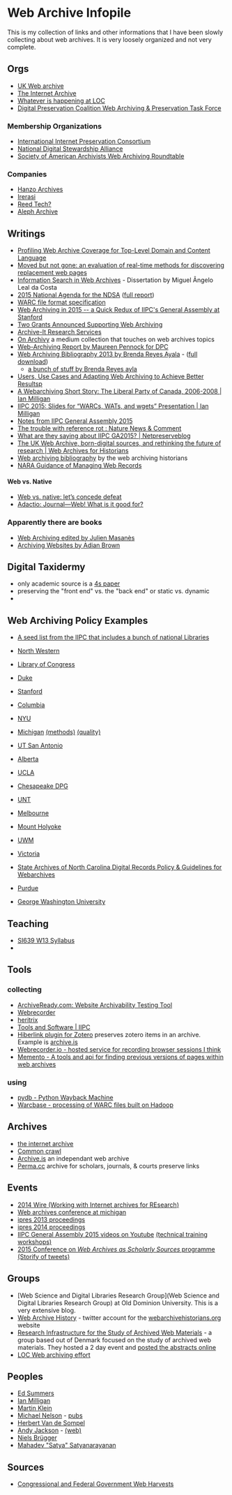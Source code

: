 # Web Archive Infopile

This is my collection of links and other informations that I have been slowly collecting about web archives. It is very loosely organized and not very complete. 






## Orgs

- [UK Web archive](http://www.webarchive.org.uk/ukwa/)
- [The Internet Archive](http://archive.org)
- [Whatever is happening at LOC](http://www.digitalpreservation.gov/index.php)
- [Digital Preservation Coalition Web Archiving & Preservation Task Force](http://www.dpconline.org/about/working-groups-and-task-forces/524-web-archiving-and-preservation-task-force)


### Membership Organizations

- [International Internet Preservation Consortium](http://netpreserve.org)
- [National Digital Stewardship Alliance](http://www.digitalpreservation.gov/ndsa/)
- [Society of American Archivists Web Archiving Roundtable](http://www2.archivists.org/groups/web-archiving-roundtable)

### Companies

- [Hanzo Archives](http://www.hanzoarchives.com/)
- [Irerasi](http://www.iterasi.com/)
- [Reed Tech?](http://www.reedtech.com/business-needs/web-social-media-archiving/)
- [Aleph Archive](http://aleph-archives.com/)

## Writings

- [Profiling Web Archive Coverage for Top-Level Domain and Content Language](http://arxiv.org/abs/1309.4008)
- [Moved but not gone: an evaluation of real-time methods for discovering replacement web pages](http://link.springer.com/article/10.1007/s00799-014-0108-0)
- [Information Search in Web Archives](http://xldb.di.fc.ul.pt/xldb/publications/Costa:InformationSearchIn:2014_document.pdf) - Dissertation by Miguel Ângelo Leal da Costa
- [2015 National Agenda for the NDSA](http://www.digitalpreservation.gov/ndsa/nationalagenda/index.html) ([full report](http://www.digitalpreservation.gov/ndsa/documents/2015NationalAgenda.pdf))
- [WARC file format specification](http://www.digitalpreservation.gov/formats/fdd/fdd000236.shtml)
- [Web Archiving in 2015 -- a Quick Redux of IIPC's General Assembly at Stanford](https://library.stanford.edu/blogs/digital-library-blog/2015/05/web-archiving-2015-quick-redux-iipcs-general-assembly-stanford)
- [Two Grants Announced Supporting Web Archiving](http://blog.archive.org/2015/04/26/two-grants-announced-supporting-web-archiving/)
- [Archive-It Research Services](https://webarchive.jira.com/wiki/display/ARS/Archive-It+Research+Services)
- [On Archivy](https://medium.com/on-archivy) a medium collection that touches on web archives topics
- [Web-Archiving Report by Maureen Pennock for DPC](http://dx.doi.org/10.7207/twr13-01)
- [Web Archiving Bibliography 2013 by Brenda Reyes Ayala](http://digital.library.unt.edu/ark:/67531/metadc172362/) - ([full download](http://digital.library.unt.edu/ark:/67531/metadc172362/m2/1/high_res_d/WebArchiving_bibliography_breyes.pdf))
	- [a bunch of stuff by Brenda Reyes ayla](http://digital.library.unt.edu/search/?q=%22Reyes%20Ayala%2C%20Brenda%22&t=dc_creator)
- [Users, Use Cases and Adapting Web Archiving to Achieve Better Resultsp](http://blogs.loc.gov/digitalpreservation/2015/05/users-use-cases-and-adapting-web-archiving-to-achieve-better-results/?loclr=twdig)
- [A Webarchiving Short Story: The Liberal Party of Canada, 2006-2008 | Ian Milligan](http://ianmilligan.ca/2015/05/06/a-webarchiving-short-story-the-liberal-party-of-canada-2006-2008/)
- [IIPC 2015: Slides for “WARCs, WATs, and wgets” Presentation | Ian Milligan](http://ianmilligan.ca/2015/05/04/iipc-2015-slides-for-warcs-wats-and-wgets-presentation/)
- [Notes from IIPC General Assembly 2015](https://www.archive-it.org/blog/post/notes-from-iipc-general-assembly-2015)
- [The trouble with reference rot : Nature News & Comment](http://www.nature.com/news/the-trouble-with-reference-rot-1.17465)
- [What are they saying about IIPC GA2015? | Netpreserveblog](https://netpreserveblog.wordpress.com/2015/05/12/what-are-they-saying-about-iipc-ga2015/)
- [The UK Web Archive, born-digital sources, and rethinking the future of research | Web Archives for Historians](http://webarchivehistorians.org/2015/06/05/the-uk-web-archive-born-digital-sources-and-rethinking-the-future-of-research/)
- [Web archiving bibliography](http://webarchivehistorians.org/the-web-archive-bibliography/) by the web archiving historians
- [NARA Guidance of Managing Web Records](http://www.archives.gov/records-mgmt/policy/managing-web-records-index.html)

#### Web vs. Native

- [Web vs. native: let’s concede defeat](http://www.quirksmode.org/blog/archives/2015/05/web_vs_native_l.html)
- [Adactio: Journal—Web! What is it good for?](https://adactio.com/journal/9016)

### Apparently there are books

- [Web Archiving edited by Julien Masanès](http://www.amazon.com/Web-Archiving-Julien-Masanès/dp/3540233385/)
- [Archiving Websites by Adian Brown](http://www.amazon.com/Archiving-Websites-Information-Management-Professionals/dp/1856045536/)

## Digital Taxidermy

- only academic source is a [4s paper](http://citation.allacademic.com/meta/p_mla_apa_research_citation/5/1/8/1/1/p518112_index.html)
- preserving the "front end" vs. the "back end" or static vs. dynamic
-

## Web Archiving Policy Examples

- [A seed list from the IIPC that includes a bunch of national Libraries](http://netpreserve.org/collection-development-policies)

- [North Western](http://www.library.northwestern.edu/webarchives)
- [Library of Congress](http://www.loc.gov/acq/devpol/webarchive.pdf)
- [Duke](http://library.duke.edu/rubenstein/uarchives/transfer/records-management/web-archiving-policy)
- [Stanford](http://library.stanford.edu/projects/web-archiving)
- [Columbia](https://library.columbia.edu/bts/web_resources_collection.html)
- [NYU](http://www.nyu.edu/library/bobst/research/tam/tam_web_collecting_policy_2010-09-08.pdf)
- [Michigan](http://deepblue.lib.umich.edu/bitstream/handle/2027.42/94163/BHL_WASpolicy_20140911.pdf?sequence=8&isAllowed=y) [(methods)](http://deepblue.lib.umich.edu/handle/2027.42/94164) [(quality)](http://deepblue.lib.umich.edu/handle/2027.42/94162)
- [UT San Antonio](http://lib.utsa.edu/collections/web-collection-development-guidelines/)
- [Alberta](http://www.library.ualberta.ca/aboutus/collection/policy/Web%20Archiving%20Policy.pdf)
- [UCLA](http://digital.library.ucla.edu/campaign/about.html)
- [Chesapeake DPG](http://cdm16064.contentdm.oclc.org/cdm/compoundobject/collection/p266901coll4/id/3502)
- [UNT](http://www.library.unt.edu/digital-projects-unit/about-web-archiving)
- [Melbourne](http://www.unimelb.edu.au/records/web-archiving/policy.htmlg)
- [Mount Holyoke](https://www.mtholyoke.edu/sites/default/files/archives/docs/ASC_DAPS_web_archiving_policy.pdf)
- [UWM](https://uwm.edu/libraries/archives/research/web-archives/)
- [Victoria](http://www.uvic.ca/library/featured/webarchiving/ArchiveIt-WebsiteCollectionPolicy.pdf)
- [State Archives of North Carolina Digital Records Policy & Guidelines for Webarchives](http://www2.ncdcr.gov/archives/ForGovernment/DigitalRecords/DigitalRecordsPoliciesandGuidelines.aspx#websites)
- [Purdue](https://www.lib.purdue.edu/sites/default/files/spcol/PurdueUniversityWebArchiveCollectingPolicy.pdf)
- [George Washington University](http://library.gwu.edu/web-archives)

## Teaching

- [SI639 W13 Syllabus](https://www.si.umich.edu/sites/default/files/SI639_syllabus_W13_0.pdf)
- 


## Tools

### collecting

- [ArchiveReady.com: Website Archivability Testing Tool](http://archiveready.com/)
- [Webrecorder](https://webrecorder.io/)
- [heritrix](https://webarchive.jira.com/wiki/plugins/servlet/mobile#content/view/2800)
- [Tools and Software | IIPC](http://netpreserve.org/web-archiving/tools-and-software)
- [Hiberlink plugin for Zotero](http://hiberlink.org/zotero.html) preserves zotero items in an archive. Example is [archive.is](http://archive.is)
- [Webrecorder.io - hosted service for recording browser sessions I think](https://webrecorder.io/)
- [Memento - A tools and api for finding previous versions of pages within web archives](http://timetravel.mementoweb.org/about/)

### using

- [pydb - Python Wayback Machine](https://github.com/ikreymer/pywb)
- [Warcbase - processing of WARC files built on Hadoop](https://github.com/lintool/warcbase)


## Archives

- [the internet archive](http://archive.org)
- [Common crawl](https://commoncrawl.org)
- [Archive.is](http://archive.is) an independant web archive
- [Perma.cc](https://perma.cc) archive for scholars, journals, & courts preserve links


## Events

- [2014 Wire (Working with Internet archives for REsearch)](http://wp.comminfo.rutgers.edu/nsfia/)
- [Web archives conference at michigan](http://www.lib.umich.edu/webarchivesconference)
- [ipres 2013 proceedings](http://purl.pt/24107/1/)
- [ipres 2014 proceedings](http://pandora.nla.gov.au/pan/149803/20150323-1209/ipres2014.org/sites/default/files/upload/iPres-Proceedings-final.pdf)
- [IIPC General Assembly 2015 videos on Youtube](https://www.youtube.com/playlist?list=PL5AWMCpp1Dii04znyO2dYwQvVQ12ndqv4) [(technical training workshops)](https://www.youtube.com/playlist?list=PL5AWMCpp1DigHCCNKV3r8dpNKW3YTyQJw)
- [2015 Conference on *Web Archives as Scholarly Sources* programme](http://resaw.eu/wp-content/uploads/2014/06/Resaw-conference-programme-v.3.pdf) [(Storify of tweets)](https://storify.com/ihr_history/web-archives-as-scholarly-sources-issues-practices)


## Groups

- [Web Science and Digital Libraries Research Group](Web Science and Digital Libraries Research Group) at Old Dominion University. This is a very extensive blog.
- [Web Archive History](https://twitter.com/HistWebArchives) - twitter account for the [webarchivehistorians.org](http://webarchivehistorians.org) website
- [Research Infrastructure for the Study of Archived Web Materials](http://resaw.eu/) - a group based out of Denmark focused on the study of archived web materials. They hosted a 2 day event and [posted the abstracts online](http://events.netlab.dk/conference/index.php/resaw/june2015/paper/view/52)
- [LOC Web archiving effort](http://www.loc.gov/webarchiving/)

## Peoples

- [Ed Summers](https://twitter.com/edsu)
- [Ian Milligan](https://twitter.com/ianmilligan1)
- [Martin Klein](https://twitter.com/mart1nkle1n)
- [Michael Nelson](http://www.cs.odu.edu/~mln/) - [pubs](http://www.cs.odu.edu/~mln/pubs/all.html)
- [Herbert Van de Sompel](http://public.lanl.gov/herbertv/papers/)
- [Andy Jackson](https://twitter.com/anjacks0n) - [(web)](http://anjackson.net)
- [Niels Brügger](https://twitter.com/nielsbr)
- [Mahadev "Satya" Satyanarayanan](http://www.cs.cmu.edu/~satya/)


## Sources

- [Congressional and Federal Government Web Harvests](http://webharvest.gov)

